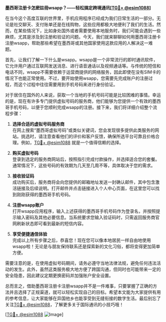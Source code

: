 **墨西哥注册卡怎麽註冊wsapp？——轻松搞定跨境通讯[[TG💪+ @esim1088](https://t.me/s/esim1088)]**

在当今这个高度互联的世界里，手机应用程序已经成为我们日常生活的一部分。无论是社交聊天、支付账单还是在线购物，这些应用都极大地便利了我们的生活。然而，在某些情况下，比如身处国外或者需要使用本地服务时，我们可能会遇到一些麻烦，尤其是涉及到注册和验证的问题。今天，我们就来聊聊如何用墨西哥注册卡注册wsapp，帮助那些希望在墨西哥或其他国家使用这款应用的人解决这一难题。

首先，让我们了解一下什么是wsapp。wsapp是一个非常流行的即时通讯软件，它允许用户通过互联网发送消息、进行语音通话以及视频通话等。与传统的短信和电话不同，wsapp不需要依赖于运营商提供的网络服务，因此即使在没有SIM卡的情况下也能正常使用。不过，要开始使用wsapp，您需要先完成账户的注册过程，而这个过程中往往需要用到手机号码来进行身份验证。

对于居住在国外的人来说，获取一个当地的手机号码可能是比较困难的事情。幸运的是，现在有许多专门提供虚拟号码的服务商，他们能够为您提供一个有效的墨西哥手机号码，以便于您顺利完成wsapp的注册。接下来，我们将详细介绍整个流程步骤：

1. **选择合适的虚拟号码服务商**  
   在网上搜索“墨西哥虚拟号码”或类似关键词，您会发现很多提供此类服务的网站。挑选时，请注意查看他们的评价和客户反馈，确保所选平台可靠且价格合理。例如，[TG💪+ @esim1088](https://t.me/s/esim1088) 就是一个值得信赖的选择。

2. **购买虚拟号码**  
   登录到选定的服务商网站后，按照指引完成付款操作，并选择适合您的套餐。通常情况下，这些号码的有效期为几天至几周不等，具体取决于您的需求。

3. **接收验证码**  
   成功购买后，服务商将会向您提供的邮箱地址发送一封确认邮件，其中包含激活链接及后续说明。打开邮件并点击链接进入个人中心页面，在这里您可以找到刚刚获得的墨西哥手机号码。

4. **注册wsapp账户**  
   打开wsapp应用程序，输入上述获得的墨西哥手机号码作为登录名，并按照提示输入密码及其他必要信息。当系统要求您输入验证码时，只需返回服务商官网刷新状态即可看到最新的短信内容。

5. **享受便捷通信体验**  
   完成以上所有步骤之后，恭喜您！现在您可以像本地居民一样自由地使用wsapp啦！无论是与朋友保持联系还是探索新的文化习俗，都将变得更加简单方便。

需要注意的是，在使用虚拟号码期间，请务必遵守当地法律法规，避免任何违法活动的发生。此外，虽然这类服务极大地方便了跨国沟通，但同时也可能带来一定的安全隐患，因此建议定期更换密码并加强账户安全设置。

总而言之，借助墨西哥注册卡注册wsapp并不是一件难事，只要掌握了正确的方法并且选择了正规渠道，就可以轻松实现自己的目标。希望本文能为大家提供有用的参考信息，让大家能够在异国他乡也能享受到无缝衔接的数字生活。最后别忘了关注[TG💪+ @esim1088](https://t.me/s/esim1088)，了解更多关于国际通讯的小技巧哦！

[[TG💪+ @esim1088](https://t.me/s/esim1088) ![Image](https://i.postimg.cc/4NQfJmqS/Snipaste-2025-05-13-00-14-12.png)]